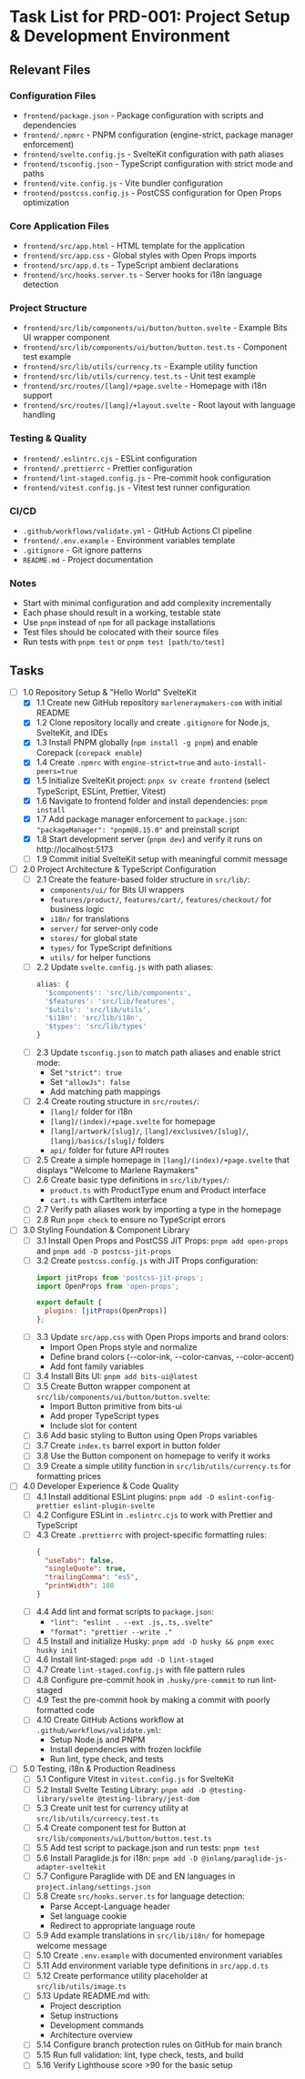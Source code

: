 # Task List for PRD-001: Project Setup & Development Environment

## Relevant Files

### Configuration Files
- `frontend/package.json` - Package configuration with scripts and dependencies
- `frontend/.npmrc` - PNPM configuration (engine-strict, package manager enforcement)
- `frontend/svelte.config.js` - SvelteKit configuration with path aliases
- `frontend/tsconfig.json` - TypeScript configuration with strict mode and paths
- `frontend/vite.config.js` - Vite bundler configuration
- `frontend/postcss.config.js` - PostCSS configuration for Open Props optimization

### Core Application Files
- `frontend/src/app.html` - HTML template for the application
- `frontend/src/app.css` - Global styles with Open Props imports
- `frontend/src/app.d.ts` - TypeScript ambient declarations
- `frontend/src/hooks.server.ts` - Server hooks for i18n language detection

### Project Structure
- `frontend/src/lib/components/ui/button/button.svelte` - Example Bits UI wrapper component
- `frontend/src/lib/components/ui/button/button.test.ts` - Component test example
- `frontend/src/lib/utils/currency.ts` - Example utility function
- `frontend/src/lib/utils/currency.test.ts` - Unit test example
- `frontend/src/routes/[lang]/+page.svelte` - Homepage with i18n support
- `frontend/src/routes/[lang]/+layout.svelte` - Root layout with language handling

### Testing & Quality
- `frontend/.eslintrc.cjs` - ESLint configuration
- `frontend/.prettierrc` - Prettier configuration
- `frontend/lint-staged.config.js` - Pre-commit hook configuration
- `frontend/vitest.config.js` - Vitest test runner configuration

### CI/CD
- `.github/workflows/validate.yml` - GitHub Actions CI pipeline
- `frontend/.env.example` - Environment variables template
- `.gitignore` - Git ignore patterns
- `README.md` - Project documentation

### Notes

- Start with minimal configuration and add complexity incrementally
- Each phase should result in a working, testable state
- Use `pnpm` instead of `npm` for all package installations
- Test files should be colocated with their source files
- Run tests with `pnpm test` or `pnpm test [path/to/test]`

## Tasks

- [ ] 1.0 Repository Setup & "Hello World" SvelteKit
  - [x] 1.1 Create new GitHub repository `marleneraymakers-com` with initial README
  - [x] 1.2 Clone repository locally and create `.gitignore` for Node.js, SvelteKit, and IDEs
  - [x] 1.3 Install PNPM globally (`npm install -g pnpm`) and enable Corepack (`corepack enable`)
  - [x] 1.4 Create `.npmrc` with `engine-strict=true` and `auto-install-peers=true`
  - [x] 1.5 Initialize SvelteKit project: `pnpx sv create frontend` (select TypeScript, ESLint, Prettier, Vitest)
  - [x] 1.6 Navigate to frontend folder and install dependencies: `pnpm install`
  - [x] 1.7 Add package manager enforcement to `package.json`: `"packageManager": "pnpm@8.15.0"` and preinstall script
  - [x] 1.8 Start development server (`pnpm dev`) and verify it runs on http://localhost:5173
  - [ ] 1.9 Commit initial SvelteKit setup with meaningful commit message

- [ ] 2.0 Project Architecture & TypeScript Configuration  
  - [ ] 2.1 Create the feature-based folder structure in `src/lib/`:
    - `components/ui/` for Bits UI wrappers
    - `features/product/`, `features/cart/`, `features/checkout/` for business logic
    - `i18n/` for translations
    - `server/` for server-only code
    - `stores/` for global state
    - `types/` for TypeScript definitions
    - `utils/` for helper functions
  - [ ] 2.2 Update `svelte.config.js` with path aliases:
    ```js
    alias: {
      '$components': 'src/lib/components',
      '$features': 'src/lib/features',
      '$utils': 'src/lib/utils',
      '$i18n': 'src/lib/i18n',
      '$types': 'src/lib/types'
    }
    ```
  - [ ] 2.3 Update `tsconfig.json` to match path aliases and enable strict mode:
    - Set `"strict": true`
    - Set `"allowJs": false`
    - Add matching path mappings
  - [ ] 2.4 Create routing structure in `src/routes/`:
    - `[lang]/` folder for i18n
    - `[lang]/(index)/+page.svelte` for homepage
    - `[lang]/artwork/[slug]/`, `[lang]/exclusives/[slug]/`, `[lang]/basics/[slug]/` folders
    - `api/` folder for future API routes
  - [ ] 2.5 Create a simple homepage in `[lang]/(index)/+page.svelte` that displays "Welcome to Marlene Raymakers"
  - [ ] 2.6 Create basic type definitions in `src/lib/types/`:
    - `product.ts` with ProductType enum and Product interface
    - `cart.ts` with CartItem interface
  - [ ] 2.7 Verify path aliases work by importing a type in the homepage
  - [ ] 2.8 Run `pnpm check` to ensure no TypeScript errors

- [ ] 3.0 Styling Foundation & Component Library
  - [ ] 3.1 Install Open Props and PostCSS JIT Props: `pnpm add open-props` and `pnpm add -D postcss-jit-props`
  - [ ] 3.2 Create `postcss.config.js` with JIT Props configuration:
    ```js
    import jitProps from 'postcss-jit-props';
    import OpenProps from 'open-props';
    
    export default {
      plugins: [jitProps(OpenProps)]
    };
    ```
  - [ ] 3.3 Update `src/app.css` with Open Props imports and brand colors:
    - Import Open Props style and normalize
    - Define brand colors (--color-ink, --color-canvas, --color-accent)
    - Add font family variables
  - [ ] 3.4 Install Bits UI: `pnpm add bits-ui@latest`
  - [ ] 3.5 Create Button wrapper component at `src/lib/components/ui/button/button.svelte`:
    - Import Button primitive from bits-ui
    - Add proper TypeScript types
    - Include slot for content
  - [ ] 3.6 Add basic styling to Button using Open Props variables
  - [ ] 3.7 Create `index.ts` barrel export in button folder
  - [ ] 3.8 Use the Button component on homepage to verify it works
  - [ ] 3.9 Create a simple utility function in `src/lib/utils/currency.ts` for formatting prices

- [ ] 4.0 Developer Experience & Code Quality
  - [ ] 4.1 Install additional ESLint plugins: `pnpm add -D eslint-config-prettier eslint-plugin-svelte`
  - [ ] 4.2 Configure ESLint in `.eslintrc.cjs` to work with Prettier and TypeScript
  - [ ] 4.3 Create `.prettierrc` with project-specific formatting rules:
    ```json
    {
      "useTabs": false,
      "singleQuote": true,
      "trailingComma": "es5",
      "printWidth": 100
    }
    ```
  - [ ] 4.4 Add lint and format scripts to `package.json`:
    - `"lint": "eslint . --ext .js,.ts,.svelte"`
    - `"format": "prettier --write ."`
  - [ ] 4.5 Install and initialize Husky: `pnpm add -D husky && pnpm exec husky init`
  - [ ] 4.6 Install lint-staged: `pnpm add -D lint-staged`
  - [ ] 4.7 Create `lint-staged.config.js` with file pattern rules
  - [ ] 4.8 Configure pre-commit hook in `.husky/pre-commit` to run lint-staged
  - [ ] 4.9 Test the pre-commit hook by making a commit with poorly formatted code
  - [ ] 4.10 Create GitHub Actions workflow at `.github/workflows/validate.yml`:
    - Setup Node.js and PNPM
    - Install dependencies with frozen lockfile
    - Run lint, type check, and tests

- [ ] 5.0 Testing, i18n & Production Readiness
  - [ ] 5.1 Configure Vitest in `vitest.config.js` for SvelteKit
  - [ ] 5.2 Install Svelte Testing Library: `pnpm add -D @testing-library/svelte @testing-library/jest-dom`
  - [ ] 5.3 Create unit test for currency utility at `src/lib/utils/currency.test.ts`
  - [ ] 5.4 Create component test for Button at `src/lib/components/ui/button/button.test.ts`
  - [ ] 5.5 Add test script to package.json and run tests: `pnpm test`
  - [ ] 5.6 Install Paraglide.js for i18n: `pnpm add -D @inlang/paraglide-js-adapter-sveltekit`
  - [ ] 5.7 Configure Paraglide with DE and EN languages in `project.inlang/settings.json`
  - [ ] 5.8 Create `src/hooks.server.ts` for language detection:
    - Parse Accept-Language header
    - Set language cookie
    - Redirect to appropriate language route
  - [ ] 5.9 Add example translations in `src/lib/i18n/` for homepage welcome message
  - [ ] 5.10 Create `.env.example` with documented environment variables
  - [ ] 5.11 Add environment variable type definitions in `src/app.d.ts`
  - [ ] 5.12 Create performance utility placeholder at `src/lib/utils/image.ts`
  - [ ] 5.13 Update README.md with:
    - Project description
    - Setup instructions
    - Development commands
    - Architecture overview
  - [ ] 5.14 Configure branch protection rules on GitHub for main branch
  - [ ] 5.15 Run full validation: lint, type check, tests, and build
  - [ ] 5.16 Verify Lighthouse score >90 for the basic setup
